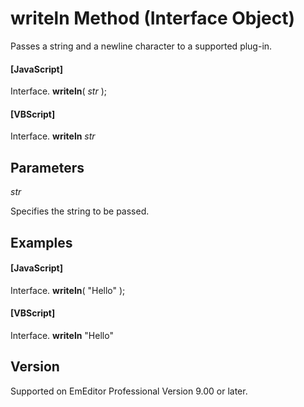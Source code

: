 # writeln Method (Interface Object)

Passes a string and a newline character to a supported plug-in.

#### \[JavaScript\]

Interface. **writeln**( _str_ );

#### \[VBScript\]

Interface. **writeln** _str_

## Parameters

_str_

Specifies the string to be passed.

## Examples

#### \[JavaScript\]

Interface. **writeln**( "Hello" );

#### \[VBScript\]

Interface. **writeln** "Hello"

## Version

Supported on EmEditor Professional Version 9.00 or later.